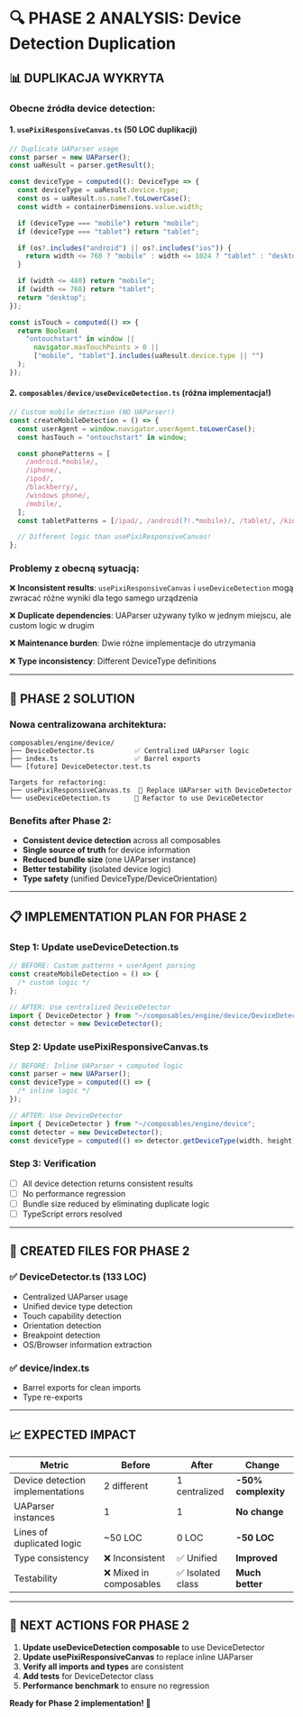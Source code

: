# 🔍 **PHASE 2 ANALYSIS: Device Detection Duplication**

## 📊 **DUPLIKACJA WYKRYTA**

### **Obecne źródła device detection:**

#### **1. `usePixiResponsiveCanvas.ts` (50 LOC duplikacji)**

```typescript
// Duplicate UAParser usage
const parser = new UAParser();
const uaResult = parser.getResult();

const deviceType = computed((): DeviceType => {
  const deviceType = uaResult.device.type;
  const os = uaResult.os.name?.toLowerCase();
  const width = containerDimensions.value.width;

  if (deviceType === "mobile") return "mobile";
  if (deviceType === "tablet") return "tablet";

  if (os?.includes("android") || os?.includes("ios")) {
    return width <= 768 ? "mobile" : width <= 1024 ? "tablet" : "desktop";
  }

  if (width <= 480) return "mobile";
  if (width <= 768) return "tablet";
  return "desktop";
});

const isTouch = computed(() => {
  return Boolean(
    "ontouchstart" in window ||
      navigator.maxTouchPoints > 0 ||
      ["mobile", "tablet"].includes(uaResult.device.type || "")
  );
});
```

#### **2. `composables/device/useDeviceDetection.ts` (różna implementacja!)**

```typescript
// Custom mobile detection (NO UAParser!)
const createMobileDetection = () => {
  const userAgent = window.navigator.userAgent.toLowerCase();
  const hasTouch = "ontouchstart" in window;

  const phonePatterns = [
    /android.*mobile/,
    /iphone/,
    /ipod/,
    /blackberry/,
    /windows phone/,
    /mobile/,
  ];
  const tabletPatterns = [/ipad/, /android(?!.*mobile)/, /tablet/, /kindle/];

  // Different logic than usePixiResponsiveCanvas!
};
```

### **Problemy z obecną sytuacją:**

❌ **Inconsistent results**: `usePixiResponsiveCanvas` i `useDeviceDetection` mogą zwracać różne wyniki dla tego samego urządzenia

❌ **Duplicate dependencies**: UAParser używany tylko w jednym miejscu, ale custom logic w drugim

❌ **Maintenance burden**: Dwie różne implementacje do utrzymania

❌ **Type inconsistency**: Different DeviceType definitions

---

## 🎯 **PHASE 2 SOLUTION**

### **Nowa centralizowana architektura:**

```
composables/engine/device/
├── DeviceDetector.ts          ✅ Centralized UAParser logic
├── index.ts                   ✅ Barrel exports
└── [future] DeviceDetector.test.ts

Targets for refactoring:
├── usePixiResponsiveCanvas.ts  🔄 Replace UAParser with DeviceDetector
└── useDeviceDetection.ts      🔄 Refactor to use DeviceDetector
```

### **Benefits after Phase 2:**

- **Consistent device detection** across all composables
- **Single source of truth** for device information
- **Reduced bundle size** (one UAParser instance)
- **Better testability** (isolated device logic)
- **Type safety** (unified DeviceType/DeviceOrientation)

---

## 📋 **IMPLEMENTATION PLAN FOR PHASE 2**

### **Step 1: Update useDeviceDetection.ts**

```typescript
// BEFORE: Custom patterns + userAgent parsing
const createMobileDetection = () => {
  /* custom logic */
};

// AFTER: Use centralized DeviceDetector
import { DeviceDetector } from "~/composables/engine/device/DeviceDetector";
const detector = new DeviceDetector();
```

### **Step 2: Update usePixiResponsiveCanvas.ts**

```typescript
// BEFORE: Inline UAParser + computed logic
const parser = new UAParser();
const deviceType = computed(() => {
  /* inline logic */
});

// AFTER: Use DeviceDetector
import { DeviceDetector } from "~/composables/engine/device";
const detector = new DeviceDetector();
const deviceType = computed(() => detector.getDeviceType(width, height));
```

### **Step 3: Verification**

- [ ] All device detection returns consistent results
- [ ] No performance regression
- [ ] Bundle size reduced by eliminating duplicate logic
- [ ] TypeScript errors resolved

---

## 🔧 **CREATED FILES FOR PHASE 2**

### **✅ DeviceDetector.ts (133 LOC)**

- Centralized UAParser usage
- Unified device type detection
- Touch capability detection
- Orientation detection
- Breakpoint detection
- OS/Browser information extraction

### **✅ device/index.ts**

- Barrel exports for clean imports
- Type re-exports

---

## 📈 **EXPECTED IMPACT**

| Metric                           | Before                  | After             | Change              |
| -------------------------------- | ----------------------- | ----------------- | ------------------- |
| Device detection implementations | 2 different             | 1 centralized     | **-50% complexity** |
| UAParser instances               | 1                       | 1                 | **No change**       |
| Lines of duplicated logic        | ~50 LOC                 | 0 LOC             | **-50 LOC**         |
| Type consistency                 | ❌ Inconsistent         | ✅ Unified        | **Improved**        |
| Testability                      | ❌ Mixed in composables | ✅ Isolated class | **Much better**     |

---

## 🎯 **NEXT ACTIONS FOR PHASE 2**

1. **Update useDeviceDetection composable** to use DeviceDetector
2. **Update usePixiResponsiveCanvas** to replace inline UAParser
3. **Verify all imports and types** are consistent
4. **Add tests** for DeviceDetector class
5. **Performance benchmark** to ensure no regression

**Ready for Phase 2 implementation! 🚀**
